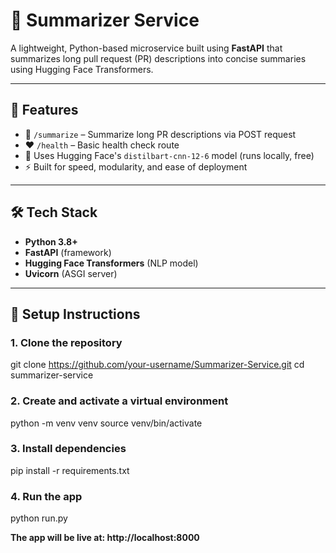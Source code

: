 # 🧠 Summarizer Service

A lightweight, Python-based microservice built using **FastAPI** that summarizes long pull request (PR) descriptions into concise summaries using Hugging Face Transformers.

---

## 🚀 Features

- 🔁 `/summarize` – Summarize long PR descriptions via POST request
- ❤️ `/health` – Basic health check route
- 🤖 Uses Hugging Face's `distilbart-cnn-12-6` model (runs locally, free)
- ⚡ Built for speed, modularity, and ease of deployment

---

## 🛠 Tech Stack

- **Python 3.8+**
- **FastAPI** (framework)
- **Hugging Face Transformers** (NLP model)
- **Uvicorn** (ASGI server)

---

## 🔧 Setup Instructions

### 1. Clone the repository

git clone https://github.com/your-username/Summarizer-Service.git
cd summarizer-service

### 2. Create and activate a virtual environment

python -m venv venv
source venv/bin/activate

### 3. Install dependencies

pip install -r requirements.txt

### 4. Run the app

python run.py

**The app will be live at: http://localhost:8000**
